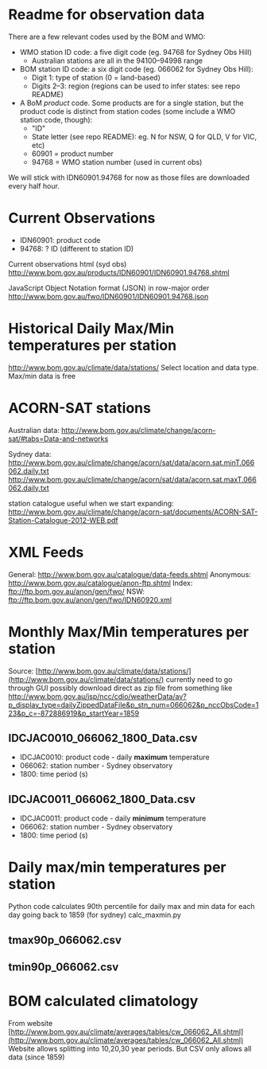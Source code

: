 Readme for observation data
===========================

There are a few relevant codes used by the BOM and WMO:
* WMO station ID code: a five digit code (eg. 94768 for Sydney Obs Hill)
  - Australian stations are all in the 94100–94998 range
* BOM station ID code: a six digit code (eg. 066062 for Sydney Obs Hill):
  - Digit 1: type of station (0 = land-based)
  - Digits 2–3: region (regions can be used to infer states: see repo README)
* A BoM _product_ code. Some products are for a single station, but the product code is distinct from station codes (some include a WMO station code, though):
  - "ID"
  - State letter (see repo README): eg. N for NSW, Q for QLD, V for VIC, etc)
  - 60901 = product number
  - 94768 = WMO station number (used in current obs)

We will stick with IDN60901.94768 for now as those files are downloaded every half hour.

Current Observations
====================

* IDN60901: product code
* 94768: ? ID (different to station ID)

Current observations html (syd obs) 
http://www.bom.gov.au/products/IDN60901/IDN60901.94768.shtml

JavaScript Object Notation format (JSON) in row-major order
http://www.bom.gov.au/fwo/IDN60901/IDN60901.94768.json

Historical Daily Max/Min temperatures per station
=================================================

http://www.bom.gov.au/climate/data/stations/
Select location and data type. Max/min data is free

ACORN-SAT stations
==================

Australian data:
http://www.bom.gov.au/climate/change/acorn-sat/#tabs=Data-and-networks

Sydney data:
http://www.bom.gov.au/climate/change/acorn/sat/data/acorn.sat.minT.066062.daily.txt
http://www.bom.gov.au/climate/change/acorn/sat/data/acorn.sat.maxT.066062.daily.txt

station catalogue useful when we start expanding:
http://www.bom.gov.au/climate/change/acorn-sat/documents/ACORN-SAT-Station-Catalogue-2012-WEB.pdf

XML Feeds
=========
General: http://www.bom.gov.au/catalogue/data-feeds.shtml
Anonymous: http://www.bom.gov.au/catalogue/anon-ftp.shtml
Index: ftp://ftp.bom.gov.au/anon/gen/fwo/
NSW: ftp://ftp.bom.gov.au/anon/gen/fwo/IDN60920.xml

Monthly Max/Min temperatures per station
========================================

Source: [http://www.bom.gov.au/climate/data/stations/](http://www.bom.gov.au/climate/data/stations/)
currently need to go through GUI
possibly download direct as zip file from something like
http://www.bom.gov.au/jsp/ncc/cdio/weatherData/av?p_display_type=dailyZippedDataFile&p_stn_num=066062&p_nccObsCode=123&p_c=-872886919&p_startYear=1859

IDCJAC0010\_066062\_1800_Data.csv
---------------------------------

* IDCJAC0010: product code - daily **maximum** temperature
* 066062: station number - Sydney observatory
* 1800: time period (s)

IDCJAC0011\_066062\_1800_Data.csv
---------------------------------

* IDCJAC0011: product code - daily **minimum** temperature
* 066062: station number - Sydney observatory
* 1800: time period (s)

Daily max/min temperatures per station
======================================

Python code calculates 90th percentile for daily max and min data for each day going back to 1859 (for sydney)
calc_maxmin.py

tmax90p_066062.csv
------------------

tmin90p_066062.csv
------------------

BOM calculated climatology
==========================

From website
[http://www.bom.gov.au/climate/averages/tables/cw_066062_All.shtml](http://www.bom.gov.au/climate/averages/tables/cw_066062_All.shtml)
Website allows splitting into 10,20,30 year periods.
But CSV only allows all data (since 1859)



